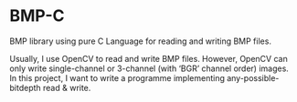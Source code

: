 BMP-C
=====

BMP library using pure C Language for reading and writing BMP files.

Usually, I use OpenCV to read and write BMP files. However, OpenCV can only write single-channel or 3-channel (with ‘BGR’ channel order) images. In this project, I want to write a programme implementing any-possible-bitdepth read & write.
